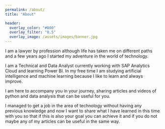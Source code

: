 ```yaml
---
permalink: /about/
title: "About"

header:
  overlay_color: "#000"
  overlay_filter: "0.5"
  overlay_image: /assets/images/banner.jpg
---
```

I am a lawyer by profession although life has taken me on different paths and a few years ago I started my adventure in the world of technology.

I am a Technical and Data Analyst currently working with SAP Analytics Cloud and learning Power BI. In my free time I am studying artificial intelligence and machine learning because I like to learn and always improve.

I am here to accompany you in your journey, sharing articles and videos of python and data analysis that can be useful for you.

I managed to get a job in the area of technology without having any previous knowledge and now I want to share what I have learned in this time with you so that if this is also your goal you can achieve it and if you do not maybe any of my articles can be useful in the same way.
